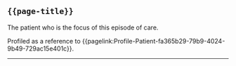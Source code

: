 ## <code>{{page-title}}</code>
The patient who is the focus of this episode of care.

Profiled as a reference to {{pagelink:Profile-Patient-fa365b29-79b9-4024-9b49-729ac15e401c}}.

---

